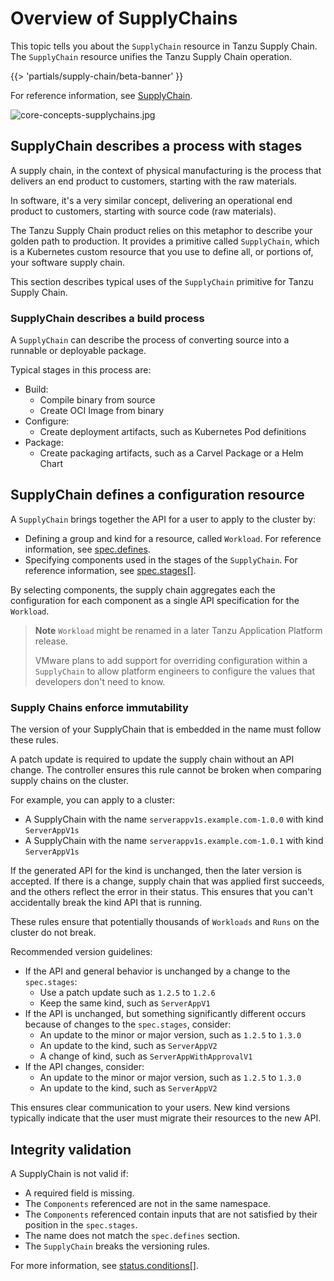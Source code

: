 # Overview of SupplyChains

This topic tells you about the `SupplyChain` resource in Tanzu Supply Chain.
The `SupplyChain` resource unifies the Tanzu Supply Chain operation.

{{> 'partials/supply-chain/beta-banner' }}

For reference information, see [SupplyChain](../../reference/api/supplychain.hbs.md).

![core-concepts-supplychains.jpg](./images/core-concepts-supplychains.jpg)

## <a id="stages"></a> SupplyChain describes a process with stages

A supply chain, in the context of physical manufacturing is the process that delivers an end product
to customers, starting with the raw materials.

In software, it's a very similar concept, delivering an operational end product to customers,
starting with source code (raw materials).

The Tanzu Supply Chain product relies on this metaphor to describe your golden path to production.
It provides a primitive called `SupplyChain`, which is a Kubernetes custom resource that you use to
define all, or portions of, your software supply chain.

This section describes typical uses of the `SupplyChain` primitive for Tanzu Supply Chain.

### <a id="build-process"></a> SupplyChain describes a build process

A `SupplyChain` can describe the process of converting source into a runnable or deployable package.

Typical stages in this process are:

- Build:
  - Compile binary from source
  - Create OCI Image from binary
- Configure:
  - Create deployment artifacts, such as Kubernetes Pod definitions
- Package:
  - Create packaging artifacts, such as a Carvel Package or a Helm Chart

<!--
[//]: # (### Describe your build-promotion process)

[//]: # ()
[//]: # (<!-- Ask <Nick Webb> for a section here -->
<!--

[//]: # ()
[//]: # (### Describe a release process)

[//]: # ()
[//]: # (<!-- tbd -->

## <a id="definitions"></a> SupplyChain defines a configuration resource

A `SupplyChain` brings together the API for a user to apply to the cluster by:

- Defining a group and kind for a resource, called `Workload`. For reference information, see
  [spec.defines](../../reference/api/supplychain.hbs.md#specdefines).
- Specifying components used in the stages of the `SupplyChain`. For reference information, see
  [spec.stages[]](../../reference/api/supplychain.hbs.md#specstages).

By selecting components, the supply chain aggregates each the configuration for each component as a
single API specification for the `Workload`.

> **Note** `Workload` might be renamed in a later Tanzu Application Platform release.
>
> VMware plans to add support for overriding configuration within a `SupplyChain` to allow
> platform engineers to configure the values that developers don't need to know.

### <a id="immutability"></a> Supply Chains enforce immutability

The version of your SupplyChain that is embedded in the name must follow these rules.

A patch update is required to update the supply chain without an API change.
The controller ensures this rule cannot be broken when comparing supply chains on the cluster.

For example, you can apply to a cluster:

- A SupplyChain with the name `serverappv1s.example.com-1.0.0` with kind `ServerAppV1s`
- A SupplyChain with the name `serverappv1s.example.com-1.0.1` with kind `ServerAppV1s`

If the generated API for the kind is unchanged, then the later version is accepted.
If there is a change, supply chain that was applied first succeeds, and the others reflect the error
in their status.
This ensures that you can't accidentally break the kind API that is running.

These rules ensure that potentially thousands of `Workloads` and `Runs` on the cluster do not break.

Recommended version guidelines:

- If the API and general behavior is unchanged by a change to the `spec.stages`:
  - Use a patch update such as `1.2.5` to `1.2.6`
  - Keep the same kind, such as `ServerAppV1`
- If the API is unchanged, but something significantly different occurs because of changes to the `spec.stages`, consider:
  - An update to the minor or major version, such as `1.2.5` to `1.3.0`
  - An update to the kind, such as `ServerAppV2`
  - A change of kind, such as `ServerAppWithApprovalV1`
- If the API changes, consider:
  - An update to the minor or major version, such as `1.2.5` to `1.3.0`
  - An update to the kind, such as `ServerAppV2`

This ensures clear communication to your users. New kind versions typically indicate that the user
must migrate their resources to the new API.

## <a id="validation"></a> Integrity validation

A SupplyChain is not valid if:

- A required field is missing.
- The `Components` referenced are not in the same namespace.
- The `Components` referenced contain inputs that are not satisfied by their position in the `spec.stages`.
- The name does not match the `spec.defines` section.
- The `SupplyChain` breaks the versioning rules.

For more information, see [status.conditions[]](../../reference/api/supplychain.hbs.md#statusconditions).

<!--
Components: ./components.hbs.md
[Workload]: ./workloads.hbs.md -->
